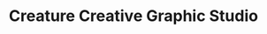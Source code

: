 ---
title: "Creature Creative Graphic Studio"
url: /san-pablo/creature-creative-graphic-studio/
shop: Kopieren
---